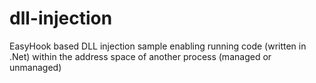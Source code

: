 dll-injection
=============

EasyHook based DLL injection sample enabling running code (written in .Net) within the address space of another process (managed or unmanaged)  
